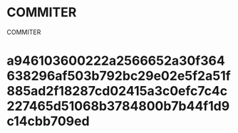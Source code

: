 # COMMITER
COMMITER






# a946103600222a2566652a30f364638296af503b792bc29e02e5f2a51f885ad2f18287cd02415a3c0efc7c4c227465d51068b3784800b7b44f1d9c14cbb709ed
